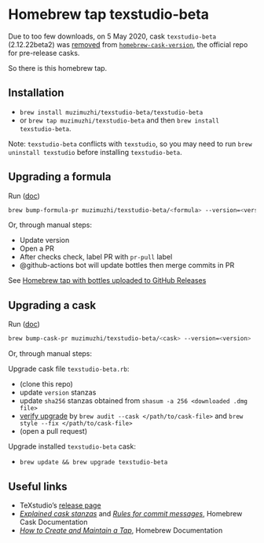 # Homebrew tap texstudio-beta

Due to too few downloads, on 5 May 2020, cask `texstudio-beta` (2.12.22beta2) was [removed] from [`homebrew-cask-version`][homebrew-cask-version], the official repo for pre-release casks. 

So there is this homebrew tap.

## Installation

  - `brew install muzimuzhi/texstudio-beta/texstudio-beta`
  - or `brew tap muzimuzhi/texstudio-beta` and then `brew install texstudio-beta`.

Note: `texstudio-beta` conflicts with `texstudio`, so you may need to run `brew uninstall texstudio` before installing `texstudio-beta`.

## Upgrading a formula

Run ([doc](https://docs.brew.sh/Manpage#bump-cask-pr-options-cask))
```bash
brew bump-formula-pr muzimuzhi/texstudio-beta/<formula> --version=<version>
```

Or, through manual steps:

- Update version
- Open a PR
- After checks check, label PR with `pr-pull` label
- @github-actions bot will update bottles then merge commits in PR

See [Homebrew tap with bottles uploaded to GitHub Releases][tap-with-bottles]

[tap-with-bottles]: https://brew.sh/2020/11/18/homebrew-tap-with-bottles-uploaded-to-github-releases/

## Upgrading a cask

Run ([doc](https://docs.brew.sh/Manpage#bump-formula-pr-options-formula))
```bash
brew bump-cask-pr muzimuzhi/texstudio-beta/<cask> --version=<version>
```

Or, through manual steps:

Upgrade cask file `texstudio-beta.rb`:
  - (clone this repo)
  - update `version` stanzas
  - update `sha256` stanzas obtained from `shasum -a 256 <downloaded .dmg file>`
  - [verify upgrade][verify-cask-upgrade] by `brew audit --cask </path/to/cask-file>` and `brew style --fix </path/to/cask-file>`
  - (open a pull request)

Upgrade installed `texstudio-beta` cask:
  - `brew update && brew upgrade texstudio-beta`

## Useful links

 - TeXstudio’s [release page]
 - [_Explained cask stanzas_][cask stanzas] and [_Rules for commit messages_][commit message], Homebrew Cask Documentation
 - [_How to Create and Maintain a Tap_][tap], Homebrew Documentation

[removed]: 
    https://github.com/Homebrew/homebrew-cask-versions/commit/4f03b850c8ca7407b42490a3a53c1c215ebc6d5d
[homebrew-cask-version]: 
    https://github.com/Homebrew/homebrew-cask-versions
[release page]: 
    https://github.com/texstudio-org/texstudio/releases/
[cask stanzas]: 
    https://github.com/Homebrew/homebrew-cask/blob/master/doc/development/adding_a_cask.md#cask-stanzas
[commit message]: 
    https://github.com/Homebrew/homebrew-cask/blob/master/doc/development/adding_a_cask.md#commit-messages
[tap]: 
    https://docs.brew.sh/How-to-Create-and-Maintain-a-Tap
[verify-cask-upgrade]:
    https://github.com/Homebrew/homebrew-cask/blob/master/.github/PULL_REQUEST_TEMPLATE.md
